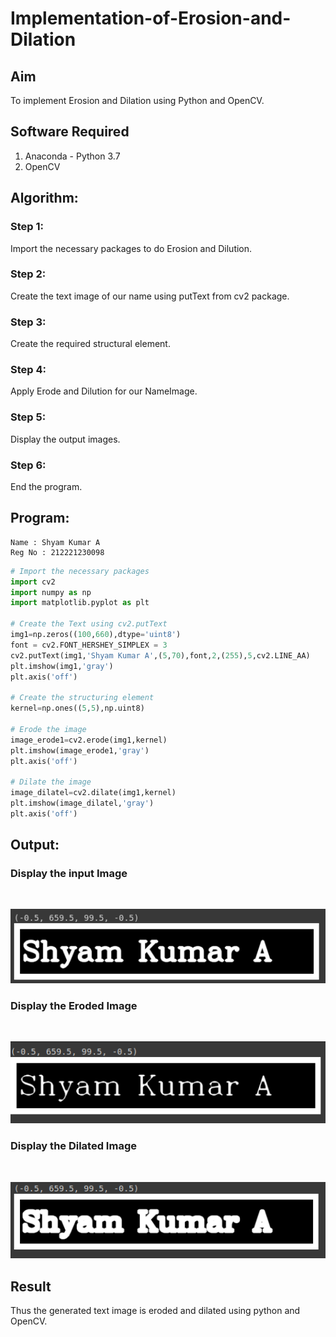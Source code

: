 # Implementation-of-Erosion-and-Dilation
## Aim
To implement Erosion and Dilation using Python and OpenCV.
## Software Required
1. Anaconda - Python 3.7
2. OpenCV
## Algorithm:
### Step 1:
Import the necessary packages to do Erosion and Dilution.
<br>

### Step 2:
Create the text image of our name using putText from cv2 package.
<br>

### Step 3:
Create the required structural element.
<br>

### Step 4:
Apply Erode and Dilution for our NameImage.
<br>

### Step 5:
Display the output images.
<br>

### Step 6:
End the program.
 
## Program:
```
Name : Shyam Kumar A
Reg No : 212221230098
```
``` Python
# Import the necessary packages
import cv2
import numpy as np
import matplotlib.pyplot as plt

# Create the Text using cv2.putText
img1=np.zeros((100,660),dtype='uint8')
font = cv2.FONT_HERSHEY_SIMPLEX = 3
cv2.putText(img1,'Shyam Kumar A',(5,70),font,2,(255),5,cv2.LINE_AA)
plt.imshow(img1,'gray')
plt.axis('off')

# Create the structuring element
kernel=np.ones((5,5),np.uint8)

# Erode the image
image_erode1=cv2.erode(img1,kernel)
plt.imshow(image_erode1,'gray')
plt.axis('off')

# Dilate the image
image_dilatel=cv2.dilate(img1,kernel)
plt.imshow(image_dilatel,'gray')
plt.axis('off')
```
## Output:

### Display the input Image
<br>

![](N1.png)

### Display the Eroded Image
<br>

![](N2.png)

### Display the Dilated Image
<br>

![](N3.png)
## Result
Thus the generated text image is eroded and dilated using python and OpenCV.

